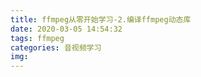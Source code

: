 ```yaml
---
title: ffmpeg从零开始学习-2.编译ffmpeg动态库
date: 2020-03-05 14:54:32
tags: ffmpeg
categories: 音视频学习
img:
---
```

